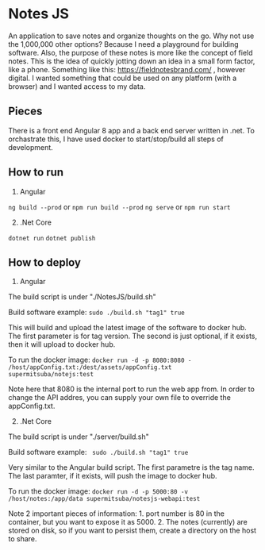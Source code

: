 # Notes JS

An application to save notes and organize thoughts on the go.  Why not use the 1,000,000 other options?  Because I need a playground for building software.  Also, the purpose of these notes is more like the concept of field notes.  This is the idea of quickly jotting down an idea in a small form factor, like a phone.  Something like this:  https://fieldnotesbrand.com/ , however digital.  I wanted something that could be used on any platform (with a browser) and I wanted access to my data.

## Pieces

There is a front end Angular 8 app and a back end server written in .net.  To orchastrate this, I have used docker to start/stop/build all steps of development.

## How to run

1. Angular

``` ng build --prod ``` or ``` npm run build --prod ```
``` ng serve ``` or ``` npm run start ```

2. .Net Core

``` dotnet run ```
``` dotnet publish ```

## How to deploy

1. Angular

The build script is under "./NotesJS/build.sh"

Build software example: ```sudo ./build.sh "tag1" true```

This will build and upload the latest image of the software to docker hub.  The first parameter is for tag version.  The second is just optional, if it exists, then it will upload to docker hub.  

To run the docker image: ``` docker run -d -p 8080:8080 - /host/appConfig.txt:/dest/assets/appConfig.txt supermitsuba/notejs:test ```

Note here that 8080 is the internal port to run the web app from.  In order to change the API addres, you can supply your own file to override the appConfig.txt.

2. .Net Core

The build script is under "./server/build.sh"

Build software example: ``` sudo ./build.sh "tag1" true```

Very similar to the Angular build script.  The first parametre is the tag name.  The last paramter, if it exists, will push the image to docker hub.

To run the docker image: ``` docker run -d -p 5000:80 -v /host/notes:/app/data supermitsuba/notesjs-webapi:test ```

Note 2 important pieces of information: 1. port number is 80 in the container, but you want to expose it as 5000.  2. The notes (currently) are stored on disk, so if you want to persist them, create a directory on the host to share.  